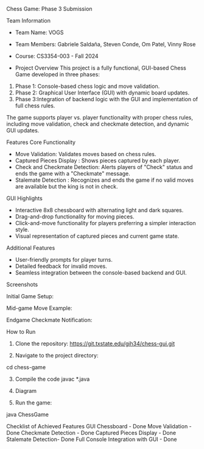  Chess Game: Phase 3 Submission

 Team Information
- Team Name: VOGS
- Team Members: Gabriele Saldaña, Steven Conde, Om Patel, Vinny Rose
- Course: CS3354-003 - Fall 2024



 - Project Overview
This project is a fully functional, GUI-based Chess Game developed in three phases:
1. Phase 1: Console-based chess logic and move validation.
2. Phase 2: Graphical User Interface (GUI) with dynamic board updates.
3. Phase 3:Integration of backend logic with the GUI and implementation of full chess rules.

The game supports player vs. player functionality with proper chess rules, including move validation, check and checkmate detection, and dynamic GUI updates.



Features
Core Functionality
- Move Validation: Validates moves based on chess rules.
- Captured Pieces Display : Shows pieces captured by each player.
- Check and Checkmate Detection: Alerts players of "Check" status and ends the game with a "Checkmate" message.
- Stalemate Detection : Recognizes and ends the game if no valid moves are available but the king is not in check.

GUI Highlights
- Interactive 8x8 chessboard with alternating light and dark squares.
- Drag-and-drop functionality for moving pieces.
- Click-and-move functionality for players preferring a simpler interaction style.
- Visual representation of captured pieces and current game state.

Additional Features
- User-friendly prompts for player turns.
- Detailed feedback for invalid moves.
- Seamless integration between the console-based backend and GUI.

 Screenshots

 Initial Game Setup:

 Mid-game Move Example:

Endgame Checkmate Notification:




How to Run
1. Clone the repository: 
https://git.txstate.edu/gih34/chess-gui.git

2. Navigate to the project directory:

cd chess-game

3. Compile the code
javac *.java


4. Diagram

5. Run the game:

java ChessGame

Checklist of Achieved Features
 GUI Chessboard - Done
 Move Validation - Done
 Checkmate Detection - Done
 Captured Pieces Display - Done
 Stalemate Detection- Done
 Full Console Integration with GUI - Done

   

